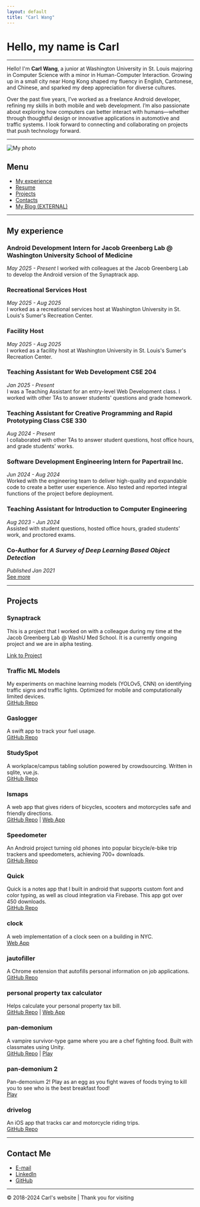 ```yaml
---
layout: default
title: "Carl Wang"
---
```


# Hello, my name is Carl

---

Hello! I'm **Carl Wang**, a junior at Washington University in St. Louis majoring in Computer Science with a minor in Human-Computer Interaction. Growing up in a small city near Hong Kong shaped my fluency in English, Cantonese, and Chinese, and sparked my deep appreciation for diverse cultures.

Over the past five years, I’ve worked as a freelance Android developer, refining my skills in both mobile and web development. I’m also passionate about exploring how computers can better interact with humans—whether through thoughtful design or innovative applications in automotive and traffic systems. I look forward to connecting and collaborating on projects that push technology forward.

---

![My photo](./myface.png)

## Menu

- [My experience](#my-experience)  
- [Resume](./resume.pdf)  
- [Projects](#projects)  
- [Contacts](#contact)  
- [My Blog (EXTERNAL)](https://carlw8751.blogspot.com/)

---

## My experience

### Android Development Intern for Jacob Greenberg Lab @ Washington University School of Medicine
*May 2025 - Present*
I worked with colleagues at the Jacob Greenberg Lab to develop the Android version of the Synaptrack app. 

### Recreational Services Host  
*May 2025 - Aug 2025*  
I worked as a recreational services host at Washington University in St. Louis's Sumer's Recreation Center.

### Facility Host  
*May 2025 - Aug 2025*  
I worked as a facility host at Washington University in St. Louis's Sumer's Recreation Center.

### Teaching Assistant for Web Development CSE 204
*Jan 2025 - Present*  
I was a Teaching Assistant for an entry-level Web Development class. I worked with other TAs to answer students' questions and grade homework.

### Teaching Assistant for Creative Programming and Rapid Prototyping Class CSE 330
*Aug 2024 - Present*  
I collaborated with other TAs to answer student questions, host office hours, and grade students' works.

### Software Development Engineering Intern for Papertrail Inc.  
*Jun 2024 - Aug 2024*  
Worked with the engineering team to deliver high-quality and expandable code to create a better user experience. Also tested and reported integral functions of the project before deployment.

### Teaching Assistant for Introduction to Computer Engineering  
*Aug 2023 - Jun 2024*  
Assisted with student questions, hosted office hours, graded students' work, and proctored exams.

### Co-Author for *A Survey of Deep Learning Based Object Detection*  
*Published Jan 2021*  
[See more](https://ieeexplore.ieee.org/abstract/document/9731010)

---

## Projects

### Synaptrack
This is a project that I worked on with a colleague during my time at the Jacob Greenberg Lab @ WashU Med School. It is a currently ongoing project and we are in alpha testing. 

[Link to Project](https://sites.wustl.edu/greenberglab/synaptrack/)

### Traffic ML Models
My experiments on machine learning models (YOLOv5, CNN) on identifying traffic signs and traffic lights. Optimized for mobile and computationally limited devices.  
[GitHub Repo](https://github.com/cwong8751/traffic_ml_models)

### Gaslogger
A swift app to track your fuel usage.  
[GitHub Repo](https://github.com/cwong8751/gaslogger)

### StudySpot
A workplace/campus tabling solution powered by crowdsourcing. Written in sqlite, vue.js.  
[GitHub Repo](https://github.com/cwong8751/StudySpot)

### lsmaps
A web app that gives riders of bicycles, scooters and motorcycles safe and friendly directions.  
[GitHub Repo](https://github.com/cwong8751/lsMaps) | [Web App](https://cwong8751.github.io/lsMaps/)

### Speedometer
An Android project turning old phones into popular bicycle/e-bike trip trackers and speedometers, achieving 700+ downloads.  
[GitHub Repo](https://github.com/cwong8751/speedometer-legacy)

### Quick
Quick is a notes app that I built in android that supports custom font and color typing, as well as cloud integration via Firebase. This app got over 450 downloads.  
[GitHub Repo](https://github.com/cwong8751/quick-legacy)

### clock
A web implementation of a clock seen on a building in NYC.  
[Web App](clock.html)

### jautofiller
A Chrome extension that autofills personal information on job applications.  
[GitHub Repo](https://github.com/cwong8751/jAutofill)

### personal property tax calculator
Helps calculate your personal property tax bill.  
[GitHub Repo](https://github.com/cwong8751/ppt-calculator) | [Web App](https://cwong8751.github.io/ppt-calculator/)

### pan-demonium
A vampire survivor-type game where you are a chef fighting food. Built with classmates using Unity.  
[GitHub Repo](https://github.com/cwong8751/450project) | [Play](https://yosenky.itch.io/pan-demonium)

### pan-demonium 2
Pan-demonium 2! Play as an egg as you fight waves of foods trying to kill you to see who is the best breakfast food!  
[Play](https://yosenky.itch.io/pan-demonium-2)

### drivelog
An iOS app that tracks car and motorcycle riding trips.  
[GitHub Repo](https://github.com/cwong8751/DriveLog)

---

## Contact Me

- [E-mail](mailto:carlwang.dev@gmail.com)  
- [LinkedIn](https://www.linkedin.com/in/carl-wang-922a102b0/)  
- [GitHub](https://github.com/cwong8751)

---

© 2018-2024 Carl's website | Thank you for visiting
